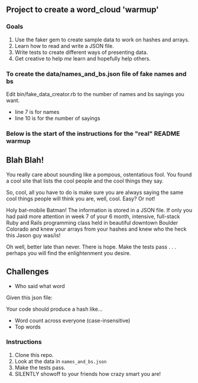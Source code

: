 ## Project to create a word_cloud 'warmup'
### Goals
1. Use the faker gem to create sample data to work on hashes and arrays.
1. Learn how to read and write a JSON file.
1. Write tests to create different ways of presenting data.
1. Get creative to help *me* learn and hopefully help others.

### To create the data/names_and_bs.json file of fake names and bs

Edit bin/fake_data_creator.rb to the number of names and bs sayings you want.
 - line 7 is for names
 - line 10 is for the number of sayings

### Below is the start of the instructions for the "real" README warmup


## Blah Blah!

You really care about sounding like a pompous, ostentatious fool.
You found a cool site that lists the cool people and the cool things they say.

So, cool, all you have to do is make sure you are always saying the same cool
things people will think you are, well, cool. Easy? Or not!

Holy bat-mobile Batman! The information is stored in a JSON file. If only you had paid more attention
 in week 7 of your 6 month, intensive, full-stack Ruby and Rails programming class held in beautiful
 downtown Boulder Colorado and knew your arrays from your hashes and knew who the heck this Jason guy was/is!

Oh well, better late than never. There is hope. Make the tests pass . . . perhaps you will find the
enlightenment you desire.

## Challenges

* Who said what word

Given this json file:

Your code should produce a hash like...

* Word count across everyone (case-insensitive)
* Top words


### Instructions

1. Clone this repo.
1. Look at the data in `names_and_bs.json`
1. Make the tests pass.
1. SILENTLY showoff to your friends how crazy smart you are!
